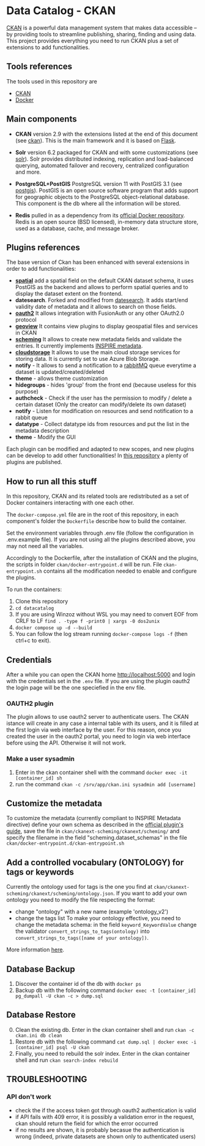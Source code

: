 # Data Catalog - CKAN

[CKAN](https://ckan.org/) is a powerful data management system that makes data accessible – by providing tools to streamline publishing, sharing, finding and using data. This project provides everything you need to run CKAN plus a set of extensions to add functionalities.

## Tools references

The tools used in this repository are

* [CKAN](https://ckan.org/)
* [Docker](https://www.docker.com/)

## Main components

* **CKAN** version 2.9 with the extensions listed at the end of this document (see [ckan](https://github.com/ckan/ckan)). This is the main framework and it is based on [Flask](https://flask.palletsprojects.com/en/1.1.x/).

* **Solr** version 6.2 packaged for CKAN and with some customizations (see [solr](https://hub.docker.com/r/ckan/solr)). Solr provides distributed indexing, replication and load-balanced querying, automated failover and recovery, centralized configuration and more.

* **PostgreSQL+PostGIS** PostgreSQL version 11 with PostGIS 3.1 (see [postgis](https://hub.docker.com/r/postgis/postgis)). PostGIS is an open source software program that adds support for geographic objects to the PostgreSQL object-relational database. This component is the db where all the information will be stored.

* **Redis** pulled in as a dependency from its [official Docker repository](https://hub.docker.com/_/redis). Redis is an open source (BSD licensed), in-memory data structure store, used as a database, cache, and message broker.

## Plugins references
The base version of Ckan has been enhanced with several extensions in order to add functionalities: 

* **[spatial](https://github.com/ckan/ckanext-spatial)** add a spatial field on the default CKAN dataset schema, it uses PostGIS as the backend and allows to perform spatial queries and to display the dataset extent on the frontend.
* **datesearch**. Forked and modified from [datesearch](https://github.com/geosolutions-it/ckanext-datesearch/tree/c007). It adds start/end validity date of metadata and it allows to search on those fields.
* **[oauth2](https://github.com/conwetlab/ckanext-oauth2)** It allows integration with FusionAuth or any other OAuth2.0 protocol
* **[geoview](https://github.com/ckan/ckanext-geoview)** It contains view plugins to display geospatial files and services in CKAN
* **[scheming](https://github.com/ckan/ckanext-scheming)** It allows to create new metadata fields and validate the entries. It currently implements [INSPIRE metadata](https://inspire.ec.europa.eu/metadata/6541).
* **[cloudstorage](https://github.com/TkTech/ckanext-cloudstorage)** It allows to use the main cloud storage services for storing data. It is currently set to use Azure Blob Storage. 
* **notify** - It allows to send a notification to a [rabbitMQ](https://www.rabbitmq.com/) queue everytime a dataset is updated/created/deleted
* **theme** - allows theme customization
* **hidegroups** - hides 'group' from the front end (because useless for this purpose)
* **authcheck** - Check if the user has the permission to modify / delete a certain dataset (Only the creator can modify/delete its own dataset)
* **notify** - Listen for modification on resources and send notification to a rabbit queue
* **datatype** - Collect datatype ids from resources and put the list in the metadata description
* **theme** - Modify the GUI

Each plugin can be modified and adapted to new scopes, and new plugins can be develop to add other functionalities! In [this repository](https://extensions.ckan.org/) a plenty of plugins are published.

## How to run all this stuff

In this repository, CKAN and its related tools are redistributed as a set of Docker containers interacting with one each other.

The `docker-compose.yml` file are in the root of this repository, in each component's folder the `Dockerfile` describe how to build the container.

Set the environment variables through .env file (follow the configuration in .env.example file). If you are not using all the plugins described above, you may not need all the variables.

Accordingly to the Dockerfile, after the installation of CKAN and the plugins, the scripts in folder `ckan/docker-entrypoint.d` will be run. File `ckan-entrypoint.sh` contains all the modification needed to enable and configure the plugins.

To run the containers:

1. Clone this repository
2. `cd datacatalog`
3. If you are using Winzoz without WSL you may need to convert EOF from CRLF to LF `find . -type f -print0 | xargs -0 dos2unix`
4. `docker compose up -d --build`
5. You can follow the log stream running `docker-compose logs -f` (then ctrl+c to exit).

## Credentials
After a while you can open the CKAN home [http://localhost:5000](http://localhost:5000) and login with the credentials set in the `.env` file. If you are using the plugin oauth2 the login page will be the one speciefied in the env file.

### OAUTH2 plugin
The plugin allows to use oauth2 server to authenticate users. The CKAN istance will create in any case a internal table with its users, and it is filled at the first login via web interface by the user. For this reason, once you created the user in the oauth2 portal, you need to login via web interface before using the API. Otherwise it will not work.


### Make a user sysadmin
1. Enter in the ckan container shell with the command `docker exec -it [container_id] sh`
2. run the command `ckan -c /srv/app/ckan.ini sysadmin add [username]`

## Customize the metadata
To customize the metadata (currently compliant to INSPIRE Metadata directive) define your own schema as described in the [official plugin's guide](https://github.com/ckan/ckanext-scheming), save the file in `ckan/ckanext-scheming/ckanext/scheming/` and specify the filename in the field "scheming.dataset_schemas" in the file `ckan/docker-entrypoint.d/ckan-entrypoint.sh`

## Add a controlled vocabulary (ONTOLOGY) for tags or keywords
Currently the ontology used for tags is the one you find at `ckan/ckanext-scheming/ckanext/scheming/ontology.json`. If you want to add your own ontology you need to modify the file respecting the format:
- change "ontology" with a new name (example 'ontology_v2')
- change the tags list
To make your ontology effective, you need to change the metadata schema: in the field `keyword_KeywordValue` change the validator `convert_strings_to_tags(ontology)` into `convert_strings_to_tags([name of your ontology])`. 

More information [here](https://github.com/smallmedia/iod-ckan/issues/20).

## Database Backup
1. Discover the container id of the db with `docker ps` 
2. Backup db with the following command `docker exec -t [container_id] pg_dumpall -U ckan -c > dump.sql`

## Database Restore
0. Clean the existing db. Enter in the ckan container shell and run `ckan -c ckan.ini db clean`
1. Restore db with the following command  `cat dump.sql | docker exec -i [container_id] psql -U ckan`
2. Finally, you need to rebuild the solr index. Enter in the ckan container shell and run `ckan search-index rebuild`

## TROUBLESHOOTING
### API don't work
- check the if the access token got through oauth2 authentication is valid
- if API fails with 409 error, it is possibly a validation error in the request, ckan should return the field for which the error occurred
- if no results are shown, it is probably becasue the authentication is wrong (indeed, private datasets are shown only to authenticated users)

